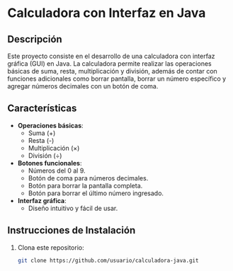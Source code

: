 # Calculadora con Interfaz en Java

## Descripción
Este proyecto consiste en el desarrollo de una calculadora con interfaz gráfica (GUI) en Java. La calculadora permite realizar las operaciones básicas de suma, resta, multiplicación y división, además de contar con funciones adicionales como borrar pantalla, borrar un número específico y agregar números decimales con un botón de coma.

## Características
- **Operaciones básicas**: 
  - Suma (+)
  - Resta (-)
  - Multiplicación (×)
  - División (÷)
- **Botones funcionales**:
  - Números del 0 al 9.
  - Botón de coma para números decimales.
  - Botón para borrar la pantalla completa.
  - Botón para borrar el último número ingresado.
- **Interfaz gráfica**:
  - Diseño intuitivo y fácil de usar.

## Instrucciones de Instalación
1. Clona este repositorio:
   ```bash
   git clone https://github.com/usuario/calculadora-java.git

